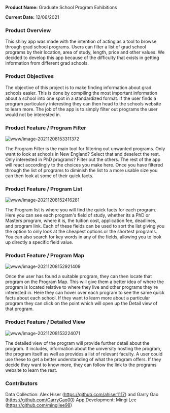 **Product Name:** Graduate School Program Exhibitions

**Current Date:** 12/06/2021



### Product Overview

This shiny app was made with the intention of acting as a tool to browse through grad school programs. Users can filter a list of grad school programs by their location, area of study, length, price and other values. We decided to develop this app because of the difficulty that exists in getting information from different grad schools.



### Product Objectives

The objective of this project is to make finding information about grad schools easier. This is done by compiling the most important information about a school into one spot in a standardized format. If the user finds a program particularly interesting they can then head to the schools website to learn more. The job of the app is to simply filter out programs the user would not be interested in.


### Product Feature / Program Filter

![www/image-20211208153311372](www/image-20211208153311372.png)

The Program Filter is the main tool for filtering out unwanted programs. Only want to look at schools in New England? Select that and deselect the rest. Only interested in PhD programs? Filter out the others. The rest of the app will react accordingly to the choices you make here. Once you have filtered through the list of programs to diminish the list to a more usable size you can then look at some of their quick facts.



### Product Feature / Program List

![www/image-20211208152416281](www/image-20211208152416281.png)

The Program list is where you will find the quick facts for each program. Here you can see each program's field of study, whether its a PhD or Masters program, where it is, the tuition cost, application fee, deadlines, and program link. Each of these fields can be used to sort the list giving you the option to only look at the cheapest options or the shortest programs. You can also search for key words in any of the fields, allowing you to look up directly a specific field value.



### Product Feature / Program Map

![www/image-20211208152921409](www/image-20211208152921409.png)

Once the user has found a suitable program, they can then locate that program on the Program Map. This will give them a better idea of where the program is located relative to where they live and other programs they're interested in. Here they can hover over each program to see the same quick facts about each school. If they want to learn more about a particular program they can click on the point which will open up the Detail view of that program.



### Product Feature / Detailed View

![www/image-20211208153224071](www/image-20211208153224071.png)

The detailed view of the program will provide further detail about the program. It includes, information about the university hosting the program, the program itself as well as provides a list of relevant faculty. A user could use these to get a better understanding of what the program offers. If they decide they want to know more, they can follow the link to the programs website to learn the rest.

### Contributors

Data Collection: Alex Hiser (https://github.com/ahiser1117) and Garry Gao (https://github.com/GarryGao00)
App Development: Mingi Lee (https://github.com/mingilee98)

